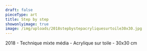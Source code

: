 ```yaml
---
draft: false
pieceType: art
title: Step by step
showonlyimage: true
image: /img/uploads/2018stepbystepacryliquesurtoile30x30.jpg
---
```

2018 - Technique mixte média - Acrylique sur toile - 30x30 cm